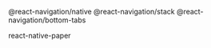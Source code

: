  @react-navigation/native
 @react-navigation/stack @react-navigation/bottom-tabs

 react-native-paper